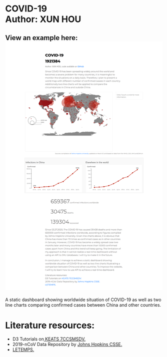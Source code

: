 COVID-19<br>
Author: XUN HOU<br>
====

View an  example here: 
![](https://github.com/HouXun/COVID-19/raw/master/example.png)  
----
A static dashboard showing worldwide situation of COVID-19 as well as two line charts comparing confirmed cases between China and other countries.<br>
# Literature resources:<br>
* D3 Tutorials on<a target="_blank" href="https://keats.kcl.ac.uk/course/view.php?id=67078"> KEATS 7CCSMSDV.</a> <a class="warn_error"></a><br>
* 2019-nCoV Data Repository by <a target="_blank" href="https://github.com/CSSEGISandData/COVID-19"> Johns Hopkins CSSE.</a> <a class="warn_error"><br>
* <a target="_blank" href="https://labs.letemps.ch/interactive/2020/carte-coronavirus-monde/"> LETEMPS. </a> <a class="warn_error"></a><br>
				

